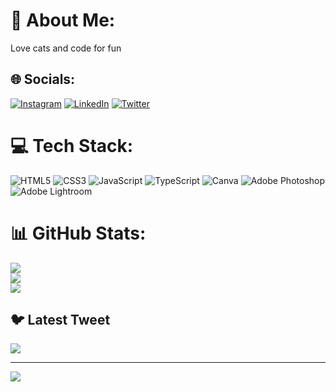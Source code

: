 # 💫 About Me:
Love cats and code for fun <br>


## 🌐 Socials:
[![Instagram](https://img.shields.io/badge/Instagram-%23E4405F.svg?logo=Instagram&logoColor=white)](https://instagram.com/nurstorm1) [![LinkedIn](https://img.shields.io/badge/LinkedIn-%230077B5.svg?logo=linkedin&logoColor=white)](https://linkedin.com/in/nurstorm) [![Twitter](https://img.shields.io/badge/Twitter-%231DA1F2.svg?logo=Twitter&logoColor=white)](https://twitter.com/nurstorm1) 

# 💻 Tech Stack:
![HTML5](https://img.shields.io/badge/html5-%23E34F26.svg?style=for-the-badge&logo=html5&logoColor=white) ![CSS3](https://img.shields.io/badge/css3-%231572B6.svg?style=for-the-badge&logo=css3&logoColor=white) ![JavaScript](https://img.shields.io/badge/javascript-%23323330.svg?style=for-the-badge&logo=javascript&logoColor=%23F7DF1E) ![TypeScript](https://img.shields.io/badge/typescript-%23007ACC.svg?style=for-the-badge&logo=typescript&logoColor=white) ![Canva](https://img.shields.io/badge/Canva-%2300C4CC.svg?style=for-the-badge&logo=Canva&logoColor=white) ![Adobe Photoshop](https://img.shields.io/badge/adobephotoshop-%2331A8FF.svg?style=for-the-badge&logo=adobephotoshop&logoColor=white) ![Adobe Lightroom](https://img.shields.io/badge/Adobe%20Lightroom-31A8FF.svg?style=for-the-badge&logo=Adobe%20Lightroom&logoColor=white)
# 📊 GitHub Stats:
![](https://github-readme-stats.vercel.app/api?username=nurstorm1&theme=react&hide_border=true&include_all_commits=true&count_private=true)<br/>
![](https://github-readme-streak-stats.herokuapp.com/?user=nurstorm1&theme=react&hide_border=true)<br/>
![](https://github-readme-stats.vercel.app/api/top-langs/?username=nurstorm1&theme=react&hide_border=true&include_all_commits=true&count_private=true&layout=compact)

## 🐦 Latest Tweet
[![](https://gtce.itsvg.in/api?username=nurstorm1)](https://github.com/VishwaGauravIn/github-twitter-card-embed)

---
[![](https://visitcount.itsvg.in/api?id=nurstorm1&icon=2&color=0)](https://visitcount.itsvg.in)

<!-- Proudly created with GPRM ( https://gprm.itsvg.in ) -->
